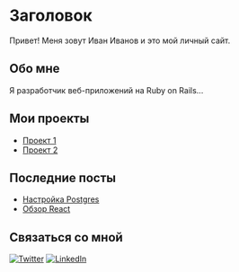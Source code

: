 # Заголовок

Привет! Меня зовут Иван Иванов и это мой личный сайт.

## Обо мне

Я разработчик веб-приложений на Ruby on Rails...

## Мои проекты

- [Проект 1](/projects/project-1) 
- [Проект 2](/projects/project-2)

## Последние посты

- [Настройка Postgres](/posts/postgres-setup)
- [Обзор React](/posts/react-review) 

## Связаться со мной

[![Twitter](img/twitter.png)](https://twitter.com/username)
[![LinkedIn](img/linkedin.png)](https://linkedin.com/username)
